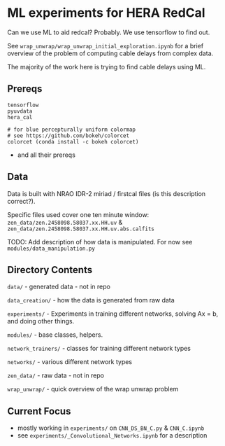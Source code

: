 # ML experiments for HERA RedCal

Can we use ML to aid redcal? Probably. We use tensorflow to find out.

See `wrap_unwrap/wrap_unwrap_initial_exploration.ipynb` for a brief overview of the problem of computing cable delays from complex data.

The majority of the work here is trying to find cable delays using ML.

## Prereqs

```
tensorflow
pyuvdata
hera_cal

# for blue percepturally uniform colormap
# see https://github.com/bokeh/colorcet
colorcet (conda install -c bokeh colorcet)
``` 

- and all their prereqs

## Data

Data is built with NRAO IDR-2 miriad / firstcal files (is this description correct?).

 Specific files used cover one ten minute window:
`zen_data/zen.2458098.58037.xx.HH.uv` &
`zen_data/zen.2458098.58037.xx.HH.uv.abs.calfits`

TODO: Add description of how data is manipulated. For now see `modules/data_manipulation.py`

## Directory Contents

`data/` - generated data - not in repo

`data_creation/` - how the data is generated from raw data

`experiments/` - Experiments in training different networks, solving Ax = b, and doing other things.

`modules/` - base classes, helpers. 

`network_trainers/` - classes for training different network types

`networks/` - various different network types

`zen_data/` - raw data - not in repo

`wrap_unwrap/` - quick overview of the wrap unwrap problem


## Current Focus
 - mostly working in `experiments/` on `CNN_DS_BN_C.py` & `CNN_C.ipynb`
  - see `experiments/_Convolutional_Networks.ipynb` for a description